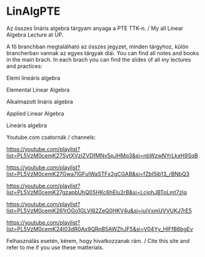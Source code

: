 # LinAlgPTE
Az összes lináris algebra tárgyam anyaga a PTE TTK-n. / My all Linear Algebra Lecture at UP.

A fő branchban megtalálható az összes jegyzet, minden tárgyhoz, külön brancherban vannak az egyes tárgyak diái. You can find all notes and books in the main brach. In each brach you can find the slides of all my lectures and practices:

Elemi lineáris algebra 

Elemental Linear Algebra

Alkalmazott lináris algebra

Applied Linear Algebra

Lineáris algebra


Youtube.com csatornák / channels:

https://youtube.com/playlist?list=PL5VzM0cemK27SytXVzIZVDfMNv5pJHMq3&si=nbWzwNYrLkxH9SqB

https://youtube.com/playlist?list=PL5VzM0cemK27Gwa7lGFuIWaSTFx2gCGAB&si=fZbI5ib13_rBNbQ3

https://youtube.com/playlist?list=PL5VzM0cemK27gzapbUhQ05HKc6hElu2rB&si=LcjohJBToLmt7zIq

https://youtube.com/playlist?list=PL5VzM0cemK261rOGo1GLVI62ZeQ0HKV4u&si=iuiVxmUVVUKJ7rE5

https://youtube.com/playlist?list=PL5VzM0cemK24I03dR0Ax9QRnB5AWZhJF5&si=V04Yy_HlFfB6bgEv

Felhasználás esetén, kérem, hogy hivatkozzanak rám. / Cite this site and refer to me if you use these matterials. 
